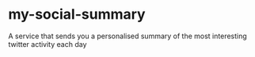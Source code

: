 # my-social-summary
A service that sends you a personalised summary of the most interesting twitter activity each day
